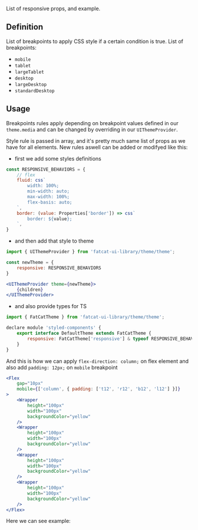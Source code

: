 List of responsive props, and example.

## 	Definition

List of breakpoints to apply CSS style if a certain condition is true. List of breakpoints:

- `mobile`
- `tablet`
- `largeTablet`
- `desktop`
- `largeDesktop`
- `standardDesktop`

## Usage

Breakpoints rules apply depending on breakpoint values defined in our `theme.media` and can be changed by overriding in our `UIThemeProvider`.

Style rule is passed in array, and it's pretty much same list of props as we have for all elements.
New rules aswell can be added or modifyed like this:

- first we add some styles definitions

```jsx
const RESPONSIVE_BEHAVIORS = {
	// flex
	fluid: css`
		width: 100%;
		min-width: auto;
		max-width: 100%;
		flex-basis: auto;
	`,
	border: (value: Properties['border']) => css`
		border: ${value};
	`,
}
```
- and then add that style to theme

```jsx
import { UIThemeProvider } from 'fatcat-ui-library/theme/theme';

const newTheme = {
	responsive: RESPONSIVE_BEHAVIORS
}

<UIThemeProvider theme={newTheme}>
	{children}
</UIThemeProvider>
```

- and also provide types for TS

```jsx
import { FatCatTheme } from 'fatcat-ui-library/theme/theme';

declare module 'styled-components' {
	export interface DefaultTheme extends FatCatTheme {
		responsive: FatCatTheme['responsive'] & typeof RESPONSIVE_BEHAVIORS
	}
}
```

And this is how we can apply `flex-direction: column;` on flex element and also add `padding: 12px;` on `mobile` breakpoint

```jsx
<Flex
	gap="10px"
	mobile={['column', { padding: ['t12', 'r12', 'b12', 'l12'] }]}
>
	<Wrapper
		height="100px"
		width="100px"
		backgroundColor="yellow"
	/>
	<Wrapper
		height="100px"
		width="100px"
		backgroundColor="yellow"
	/>
	<Wrapper
		height="100px"
		width="100px"
		backgroundColor="yellow"
	/>
	<Wrapper
		height="100px"
		width="100px"
		backgroundColor="yellow"
	/>
</Flex>
```

Here we can see example:

